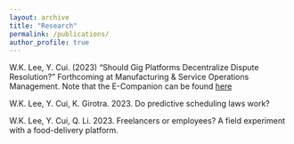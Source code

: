 ```yaml
---
layout: archive
title: "Research"
permalink: /publications/
author_profile: true
---
```


W.K. Lee, Y. Cui. (2023) “Should Gig Platforms Decentralize Dispute Resolution?” Forthcoming at Manufacturing & Service Operations Management. Note that the E-Companion can be found [here](https://www.dropbox.com/scl/fi/ukclv3xrw3fk1j5unywc5/Disputepaper-Electronic-Companions.pdf?rlkey=lpynr5yn6seocj356cpbv55fk&dl=0)

W.K. Lee, Y. Cui, K. Girotra. 2023. Do predictive scheduling laws work?

W.K. Lee, Y. Cui, Q. Li. 2023. Freelancers or employees? A field experiment with a food-delivery platform.
